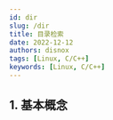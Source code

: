```yaml
---
id: dir
slug: /dir
title: 目录检索
date: 2022-12-12
authors: disnox
tags: [Linux, C/C++]
keywords: [Linux, C/C++]
---
```


## 1. 基本概念

